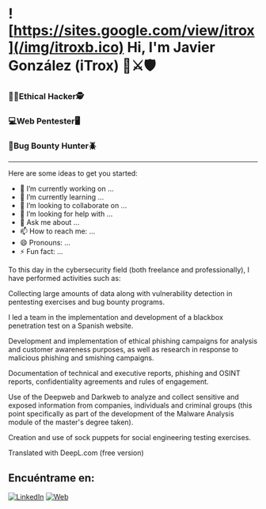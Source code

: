 # ![https://sites.google.com/view/itrox](/img/itroxb.ico) Hi, I'm Javier González (iTrox) 👋⚔️🛡️
### 👨‍💻Ethical Hacker🕵️
### 💻Web Pentester🖥️
### 🐞Bug Bounty Hunter🪲
---

Here are some ideas to get you started:

- 🔭 I’m currently working on ...
- 🌱 I’m currently learning ...
- 👯 I’m looking to collaborate on ...
- 🤔 I’m looking for help with ...
- 💬 Ask me about ...
- 📫 How to reach me: ...
- 😄 Pronouns: ...
- ⚡ Fun fact: ...

To this day in the cybersecurity field (both freelance and professionally), I have performed activities such as:


Collecting large amounts of data along with vulnerability detection in pentesting exercises and bug bounty programs.

I led a team in the implementation and development of a blackbox penetration test on a Spanish website.

Development and implementation of ethical phishing campaigns for analysis and customer awareness purposes, as well as research in response to malicious phishing and smishing campaigns.

Documentation of technical and executive reports, phishing and OSINT reports, confidentiality agreements and rules of engagement.

Use of the Deepweb and Darkweb to analyze and collect sensitive and exposed information from companies, individuals and criminal groups (this point specifically as part of the development of the Malware Analysis module of the master's degree taken).

Creation and use of sock puppets for social engineering testing exercises.

Translated with DeepL.com (free version)

## Encuéntrame en:

[![LinkedIn](https://img.shields.io/badge/LinkedIn-Javier_González-0077B5?style=for-the-badge&logo=linkedin&logoColor=white&labelColor=101010)](https://www.linkedin.com/in/javier-gonzalez-espinoza/)
[![Web](https://img.shields.io/badge/Website-iTrox.site-14a1f0?style=for-the-badge&logo=dev.to&logoColor=white&labelColor=101010)](https://sites.google.com/view/itrox/)
